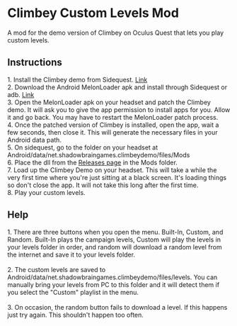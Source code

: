 # Climbey Custom Levels Mod
A mod for the demo version of Climbey on Oculus Quest that lets you play custom levels.

<h2>Instructions</h2>
1. Install the Climbey demo from Sidequest. <a href="https://sidequestvr.com/app/331/climbey-demo">Link</a> <br/>
2. Download the Android MelonLoader apk and install through Sidequest or adb. <a href="https://github.com/SirCoolness/MelonLoader/releases/">Link</a><br/>
3. Open the MelonLoader apk on your headset and patch the Climbey demo. It will ask you to give the app permission to install apps for you. Allow it and go back. You may have to restart the MelonLoader patch process.<br/>
4. Once the patched version of Climbey is installed, open the app, wait a few seconds, then close it. This will generate the necessary files in your Android data path.<br/>
5. On sidequest, go to the folder on your headset at Android/data/net.shadowbraingames.climbeydemo/files/Mods<br/>
6. Place the dll from the <a href="https://github.com/Waterdish/ClimbeyMod/releases/tag/Releases">Releases page</a> in the Mods folder.<br/>
7. Load up the Climbey Demo on your headset. This will take a while the very first time where you're just sitting at a black screen. It's loading things so don't close the app. It will not take this long after the first time.<br/>
8. Play your custom levels.<br/>

<h2>Help</h2>
1. There are three buttons when you open the menu. Built-In, Custom, and Random. Built-In plays the campaign levels, Custom will play the levels in your levels folder in order, and random will download a random level from the internet and save it to your levels folder.<br/><br/>
2. The custom levels are saved to Android/data/net.shadowbraingames.climbeydemo/files/levels. You can manually bring your levels from PC to this folder and it will detect them if you select the "Custom" playlist in the menu.<br/><br/>
3. On occasion, the random button fails to download a level. If this happens just try again. This shouldn't happen too often.<br/>

